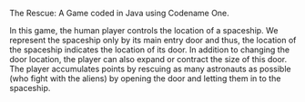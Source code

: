 The Rescue: A Game coded in Java using Codename One.

In this game, the human player controls the location of a spaceship. We represent the spaceship only by its main entry door and thus, 
the location of the spaceship indicates the location of its door. In addition to changing the door location, the player can also expand 
or contract the size of this door. The player accumulates points by rescuing as many astronauts as possible (who fight with the aliens) 
by opening the door and letting them in to the spaceship.

